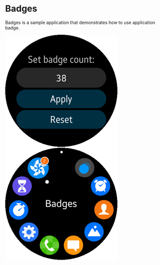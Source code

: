 ﻿# Badges
Badges is a sample application that demonstrates how to use application badge.

![MainPage](./Screenshots/Badges.png)
![IconBadge](./Screenshots/BadgesBadge.png)

